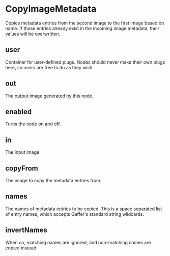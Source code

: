 # CopyImageMetadata

Copies metadata entries from the second image to the first image
based on name. If those entries already exist in the incoming
image metadata, their values will be overwritten.

## user

 Container for user-defined plugs. Nodes
should never make their own plugs here,
so users are free to do as they wish.

## out

 The output image generated by this node.

## enabled

 Turns the node on and off.

## in

 The input image

## copyFrom

 The image to copy the metadata entries from.

## names

 The names of metadata entries to be copied. This is a space separated
list of entry names, which accepts Gaffer's standard string wildcards.

## invertNames

 When on, matching names are ignored, and non-matching names are copied instead.

